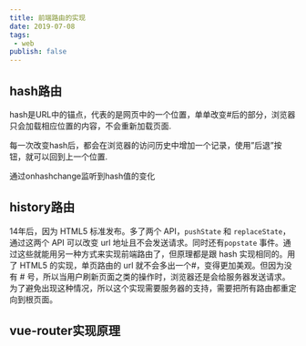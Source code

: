 ```yaml
---
title: 前端路由的实现
date: 2019-07-08
tags:
 - web
publish: false
---
```


## hash路由

hash是URL中的锚点，代表的是网页中的一个位置，单单改变#后的部分，浏览器只会加载相应位置的内容，不会重新加载页面.

每一次改变hash后，都会在浏览器的访问历史中增加一个记录，使用”后退”按钮，就可以回到上一个位置.

通过onhashchange监听到hash值的变化

## history路由

14年后，因为 HTML5 标准发布。多了两个 API，`pushState` 和 `replaceState`，通过这两个 API 可以改变 url 地址且不会发送请求。同时还有`popstate` 事件。通过这些就能用另一种方式来实现前端路由了，但原理都是跟 hash 实现相同的。用了 HTML5 的实现，单页路由的 url  就不会多出一个#，变得更加美观。但因为没有 #  号，所以当用户刷新页面之类的操作时，浏览器还是会给服务器发送请求。为了避免出现这种情况，所以这个实现需要服务器的支持，需要把所有路由都重定向到根页面。

## vue-router实现原理